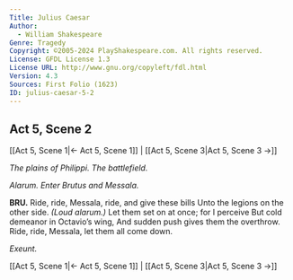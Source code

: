 ```yaml
---
Title: Julius Caesar
Author: 
  - William Shakespeare
Genre: Tragedy
Copyright: ©2005-2024 PlayShakespeare.com. All rights reserved.
License: GFDL License 1.3
License URL: http://www.gnu.org/copyleft/fdl.html
Version: 4.3
Sources: First Folio (1623)
ID: julius-caesar-5-2
---
```


## Act 5, Scene 2
[[Act 5, Scene 1|← Act 5, Scene 1]] | [[Act 5, Scene 3|Act 5, Scene 3 →]]

*The plains of Philippi. The battlefield.*

*Alarum. Enter Brutus and Messala.*

**BRU.**
Ride, ride, Messala, ride, and give these bills
Unto the legions on the other side.
*(Loud alarum.)*
Let them set on at once; for I perceive
But cold demeanor in Octavio’s wing,
And sudden push gives them the overthrow.
Ride, ride, Messala, let them all come down.

*Exeunt.*

[[Act 5, Scene 1|← Act 5, Scene 1]] | [[Act 5, Scene 3|Act 5, Scene 3 →]]